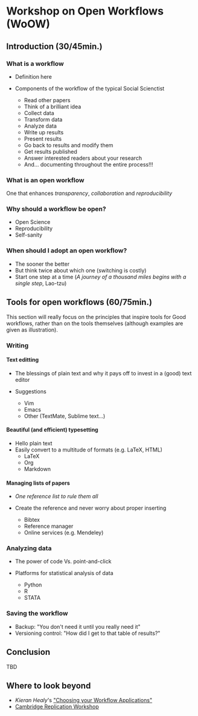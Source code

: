 # Workshop on Open Workflows (WoOW)

## Introduction (30/45min.)

### What is a workflow

* Definition here
* Components of the workflow of the typical Social Scienctist

    * Read other papers
    * Think of a brilliant idea
    * Collect data
    * Transform data
    * Analyze data
    * Write up results
    * Present results
    * Go back to results and modify them
    * Get results published
    * Answer interested readers about your research
    * And... documenting throughout the entire process!!!

### What is an open workflow
One that enhances *transparency*, *collaboration* and *reproducibility*

### Why should a workflow be open?

* Open Science
* Reproducibility
* Self-sanity

### When should I adopt an open workflow?

* The sooner the better
* But think twice about which one (switching is costly)
* Start one step at a time (*A journey of a thousand miles begins with a
  single step*, Lao-tzu)

## Tools for open workflows (60/75min.)
This section will really focus on the principles that inspire tools for Good
workflows, rather than on the tools themselves (although examples are given as
illustration).

### Writing

#### Text editting

* The blessings of plain text and why it pays off to invest in a (good) text editor
* Suggestions

    * Vim
    * Emacs
    * Other (TextMate, Sublime text...)

#### Beautiful (and efficient) typesetting

* Hello plain text
* Easily convert to a multitude of formats (e.g. LaTeX, HTML)
    * LaTeX
    * Org
    * Markdown

#### Managing lists of papers

* *One reference list to rule them all*
* Create the reference and never worry about proper inserting

    * Bibtex
    * Reference manager
    * Online services (e.g. Mendeley)

### Analyzing data

* The power of code Vs. point-and-click
* Platforms for statistical analysis of data

    * Python
    * R
    * STATA

### Saving the workflow

* Backup: "You don't need it until you really need it"
* Versioning control: "How did I get to that table of results?"

## Conclusion

TBD

## Where to look beyond

* *Kieran Healy*'s ["Choosing your Workflow Applications"](http://www.kieranhealy.org/files/misc/workflow-apps.pdf)
* [Cambridge Replication Workshop](http://schreiberin.de/teaching/replication.html)
